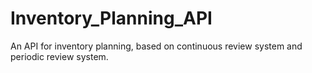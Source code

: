 # Inventory_Planning_API
An API for inventory planning, based on continuous review system and periodic review system.
